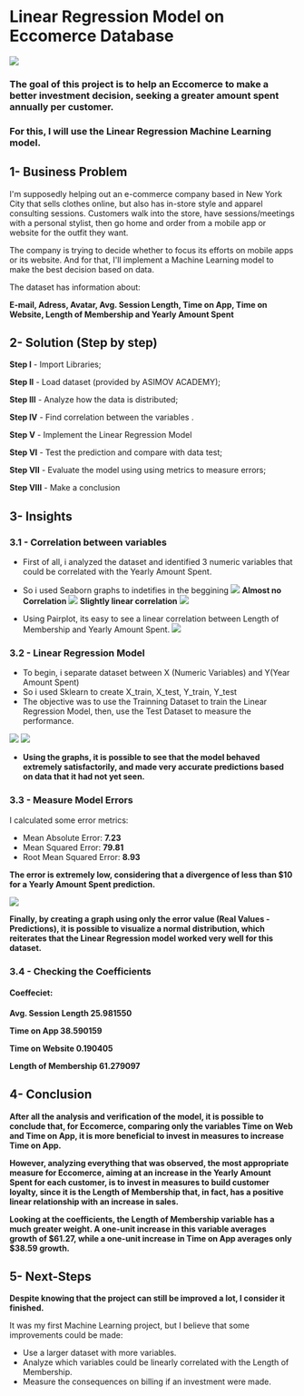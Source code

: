 # Linear Regression Model on Eccomerce Database

![](img/Eccomerce%20image.jpg)

### The goal of this project is to help an Eccomerce to make a better investment decision, seeking a greater amount spent annually per customer.
### For this, I will use the Linear Regression Machine Learning model.


## 1- Business Problem
I'm supposedly helping out an e-commerce company based in New York City that sells clothes online, but also has in-store style and apparel consulting sessions. Customers walk into the store, have sessions/meetings with a personal stylist, then go home and order from a mobile app or website for the outfit they want.


The company is trying to decide whether to focus its efforts on mobile apps or its website. And for that, I'll implement a Machine Learning model to make the best decision based on data.

The dataset has information about:

**E-mail, Adress, Avatar, Avg. Session Length, Time on App, Time on Website, Length of Membership and Yearly Amount Spent** 





## 2- Solution (Step by step)
 **Step I** - Import Libraries;
 
 **Step II** - Load dataset (provided by ASIMOV ACADEMY);
 
 **Step III** - Analyze how the data is distributed;
 
 **Step IV** - Find correlation between the variables .
 
 **Step V** - Implement the Linear Regression Model
 
 **Step VI** - Test the prediction and compare with data test;
 
 **Step VII** - Evaluate the model using using metrics to measure errors;
 
 **Step VIII** - Make a conclusion


## 3- Insights
 ### **3.1 - Correlation between variables** 
  - First of all, i analyzed the dataset and identified 3 numeric variables that could be correlated with the Yearly Amount Spent.
  - So i used Seaborn graphs to indetifies in the beggining
   ![](img/Time%20on%20Web%20x%20Yearly%20Amount%20Spent.png)
     **Almost no Correlation**
   ![](img/Time%20on%20App%20x%20Yearly%20Amount%20Spent.png)
    **Slightly linear correlation**
   ![](img/Pairplot%20general.png)

  - Using Pairplot, its easy to see a linear correlation between Length of Membership and Yearly Amount Spent.
   ![](img/Linear%20Regression.png)

### **3.2 - Linear Regression Model**
 - To begin, i separate dataset between X (Numeric Variables) and Y(Year Amount Spent)
 - So i used Sklearn to create X_train, X_test, Y_train, Y_test
 - The objective was to use the Trainning Dataset to train the Linear Regression Model, then, use the Test Dataset to measure the performance.
   
  ![](img/Comparing%20Prediction%201.png)
  ![](img/Comparing%20Prediction%202.png)

 - **Using the graphs, it is possible to see that the model behaved extremely satisfactorily, and made very accurate predictions based on data that it had not yet seen.**

### **3.3 - Measure Model Errors**
I calculated some error metrics:
  - Mean Absolute Error: **7.23**
  - Mean Squared Error: **79.81**
  - Root Mean Squared Error: **8.93**

 **The error is extremely low, considering that a divergence of less than $10 for a Yearly Amount Spent prediction.**

 ![](img/Normal%20Distribution.png)


**Finally, by creating a graph using only the error value (Real Values - Predictions), it is possible to visualize a normal distribution, which reiterates that the Linear Regression model worked very well for this dataset.**

### **3.4 - Checking the Coefficients**
#### Coeffeciet:

**Avg. Session Length	25.981550**

**Time on App	38.590159**

**Time on Website	0.190405**

**Length of Membership	61.279097**

## 4- Conclusion
**After all the analysis and verification of the model, it is possible to conclude that, for Eccomerce, comparing only the variables Time on Web and Time on App, it is more beneficial to invest in measures to increase Time on App.**

**However, analyzing everything that was observed, the most appropriate measure for Eccomerce, aiming at an increase in the Yearly Amount Spent for each customer, is to invest in measures to build customer loyalty, since it is the Length of Membership that, in fact, has a positive linear relationship with an increase in sales.**

**Looking at the coefficients, the Length of Membership variable has a much greater weight. A one-unit increase in this variable averages growth of $61.27, while a one-unit increase in Time on App averages only $38.59 growth.**

## 5- Next-Steps

**Despite knowing that the project can still be improved a lot, I consider it finished.**

It was my first Machine Learning project, but I believe that some improvements could be made:
- Use a larger dataset with more variables.
- Analyze which variables could be linearly correlated with the Length of Membership.
- Measure the consequences on billing if an investment were made.


